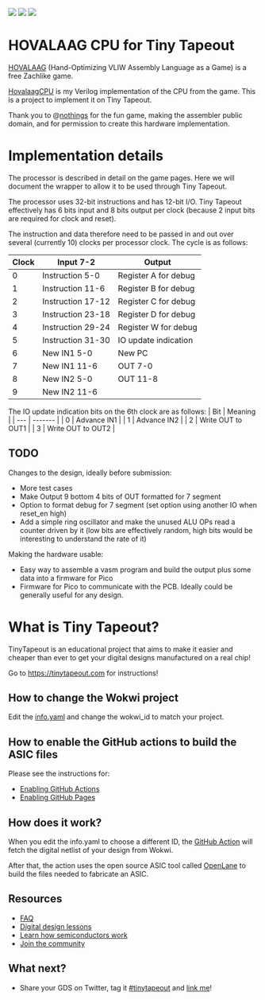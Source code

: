 ![](../../workflows/gds/badge.svg) ![](../../workflows/docs/badge.svg) ![](../../workflows/test/badge.svg)

# HOVALAAG CPU for Tiny Tapeout

[HOVALAAG](http://silverspaceship.com/hovalaag/) (Hand-Optimizing VLIW Assembly Language as a Game) is a free Zachlike game.

[HovalaagCPU](https://github.com/MichaelBell/HovalaagCPU) is my Verilog implementation of the CPU from the game. This is a project to implement it on Tiny Tapeout.

Thank you to @[nothings](https://twitter.com/nothings) for the fun game, making the assembler public domain, and for permission to create this hardware implementation.

# Implementation details

The processor is described in detail on the game pages.  Here we will document the wrapper to allow it to be used through Tiny Tapeout.

The processor uses 32-bit instructions and has 12-bit I/O.  Tiny Tapeout effectively has 6 bits input and 8 bits output per clock (because 2 input bits are required for clock and reset).

The instruction and data therefore need to be passed in and out over several (currently 10) clocks per processor clock.  The cycle is as follows:

| Clock | Input 7-2 | Output |
| ----- | ----- | ------ |
| 0     | Instruction 5-0 | Register A for debug |
| 1     | Instruction 11-6 | Register B for debug |
| 2     | Instruction 17-12 | Register C for debug |
| 3     | Instruction 23-18 | Register D for debug |
| 4     | Instruction 29-24 | Register W for debug |
| 5     | Instruction 31-30 | IO update indication |
| 6     | New IN1 5-0       | New PC |
| 7     | New IN1 11-6      | OUT 7-0 |
| 8     | New IN2 5-0       | OUT 11-8 |
| 9     | New IN2 11-6      | |

The IO update indication bits on the 6th clock are as follows:
| Bit | Meaning |
| --- | ------- |
| 0   | Advance IN1 |
| 1   | Advance IN2 |
| 2   | Write OUT to OUT1 |
| 3   | Write OUT to OUT2 |

## TODO

Changes to the design, ideally before submission:
- More test cases
- Make Output 9 bottom 4 bits of OUT formatted for 7 segment
- Option to format debug for 7 segment (set option using another IO when reset\_en high)
- Add a simple ring oscillator and make the unused ALU OPs read a counter driven by it (low bits are effectively random, high bits would be interesting to understand the rate of it)

Making the hardware usable:
- Easy way to assemble a vasm program and build the output plus some data into a firmware for Pico
- Firmware for Pico to communicate with the PCB.  Ideally could be generally useful for any design.

# What is Tiny Tapeout?

TinyTapeout is an educational project that aims to make it easier and cheaper than ever to get your digital designs manufactured on a real chip!

Go to https://tinytapeout.com for instructions!

## How to change the Wokwi project

Edit the [info.yaml](info.yaml) and change the wokwi_id to match your project.

## How to enable the GitHub actions to build the ASIC files

Please see the instructions for:

* [Enabling GitHub Actions](https://tinytapeout.com/faq/#when-i-commit-my-change-the-gds-action-isnt-running)
* [Enabling GitHub Pages](https://tinytapeout.com/faq/#my-github-action-is-failing-on-the-pages-part)

## How does it work?

When you edit the info.yaml to choose a different ID, the [GitHub Action](.github/workflows/gds.yaml) will fetch the digital netlist of your design from Wokwi.

After that, the action uses the open source ASIC tool called [OpenLane](https://www.zerotoasiccourse.com/terminology/openlane/) to build the files needed to fabricate an ASIC.

## Resources

* [FAQ](https://tinytapeout.com/faq/)
* [Digital design lessons](https://tinytapeout.com/digital_design/)
* [Learn how semiconductors work](https://tinytapeout.com/siliwiz/)
* [Join the community](https://discord.gg/rPK2nSjxy8)

## What next?

* Share your GDS on Twitter, tag it [#tinytapeout](https://twitter.com/hashtag/tinytapeout?src=hashtag_click) and [link me](https://twitter.com/matthewvenn)!
